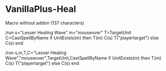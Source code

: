 # VanillaPlus-Heal

Macro without addon (137 characters)

/run s="Lesser Healing Wave" m="mouseover" T=TargetUnit C=CastSpellByName if UnitExists(m) then T(m) C(s) T("playertarget") else C(s) end

/run s,m,T,C="Lesser Healing Wave","mouseover",TargetUnit,CastSpellByName if UnitExists(m) then T(m) C(s) T("playertarget") else C(s) end
